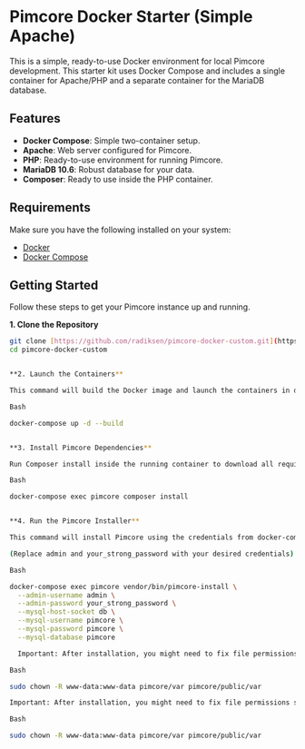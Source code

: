 # Pimcore Docker Starter (Simple Apache)

This is a simple, ready-to-use Docker environment for local Pimcore development. This starter kit uses Docker Compose and includes a single container for Apache/PHP and a separate container for the MariaDB database.

## Features

-   **Docker Compose**: Simple two-container setup.
-   **Apache**: Web server configured for Pimcore.
-   **PHP**: Ready-to-use environment for running Pimcore.
-   **MariaDB 10.6**: Robust database for your data.
-   **Composer**: Ready to use inside the PHP container.

## Requirements

Make sure you have the following installed on your system:
-   [Docker](https://docs.docker.com/get-docker/)
-   [Docker Compose](https://docs.docker.com/compose/install/)

## Getting Started

Follow these steps to get your Pimcore instance up and running.

**1. Clone the Repository**
```bash
git clone [https://github.com/radiksen/pimcore-docker-custom.git](https://github.com/radiksen/pimcore-docker-custom.git)
cd pimcore-docker-custom


**2. Launch the Containers**

This command will build the Docker image and launch the containers in detached mode.

Bash

docker-compose up -d --build


**3. Install Pimcore Dependencies**

Run Composer install inside the running container to download all required PHP libraries.

Bash

docker-compose exec pimcore composer install


**4. Run the Pimcore Installer**

This command will install Pimcore using the credentials from docker-compose.yml and create an admin user for you.

(Replace admin and your_strong_password with your desired credentials)

Bash

docker-compose exec pimcore vendor/bin/pimcore-install \
  --admin-username admin \
  --admin-password your_strong_password \
  --mysql-host-socket db \
  --mysql-username pimcore \
  --mysql-password pimcore \
  --mysql-database pimcore

  Important: After installation, you might need to fix file permissions so Pimcore can write to the cache and logs.

Bash

sudo chown -R www-data:www-data pimcore/var pimcore/public/var

Important: After installation, you might need to fix file permissions so Pimcore can write to the cache and logs.

Bash

sudo chown -R www-data:www-data pimcore/var pimcore/public/var
